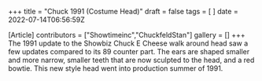 +++
title = "Chuck 1991 (Costume Head)"
draft = false
tags = [ ]
date = 2022-07-14T06:56:59Z

[Article]
contributors = ["Showtimeinc","ChuckfeldStan"]
gallery = []
+++
The 1991 update to the Showbiz Chuck E Cheese walk around head saw a few updates compared to its 89 counter part. The ears are shaped smaller and more narrow, smaller teeth that are now sculpted to the head, and a red bowtie. This new style head went into production summer of 1991.